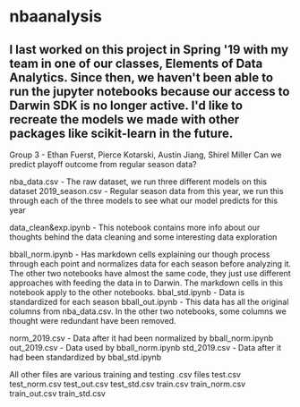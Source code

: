 # nbaanalysis


I last worked on this project in Spring '19 with my team in one of our classes, Elements of Data Analytics. Since then, we haven't been able to run the jupyter notebooks because our access to Darwin SDK is no longer active. I'd like to recreate the models we made with other packages like scikit-learn in the future.
---
Group 3 - Ethan Fuerst, Pierce Kotarski, Austin Jiang, Shirel Miller
Can we predict playoff outcome from regular season data?

nba_data.csv - The raw dataset, we run three different models on this dataset
2019_season.csv - Regular season data from this year, we run this through each of the three models to see what our model predicts for this year

data_clean&exp.ipynb - This notebook contains more info about our thoughts behind the data cleaning and some interesting data exploration

bball_norm.ipynb - Has markdown cells explaining our though process through each point and normalizes data for each season before analyzing it. The other two notebooks have almost the same code, they just use different approaches with feeding the data in to Darwin. The markdown cells in this notebook apply to the other notebooks.
bbal_std.ipynb - Data is standardized for each season
bball_out.ipynb - This data has all the original columns from nba_data.csv. In the other two notebooks, some columns we thought were redundant have been removed.

norm_2019.csv - Data after it had been normalized by bball_norm.ipynb
out_2019.csv - Data used by bball_norm.ipynb
std_2019.csv - Data after it had been standardized by bbal_std.ipynb

All other files are various training and testing .csv files
test.csv
test_norm.csv
test_out.csv
test_std.csv
train.csv
train_norm.csv
train_out.csv
train_std.csv
